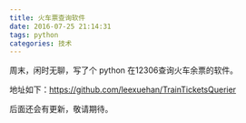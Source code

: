 ```yaml
---
title: 火车票查询软件
date: 2016-07-25 21:14:31
tags: python
categories: 技术
---
```


周末，闲时无聊，写了个 python 在12306查询火车余票的软件。

地址如下：https://github.com/leexuehan/TrainTicketsQuerier

后面还会有更新，敬请期待。